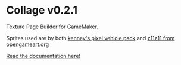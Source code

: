 # Collage v0.2.1
Texture Page Builder for GameMaker.

Sprites used are by both [kenney's pixel vehicle pack](https://kenney.nl/assets/pixel-vehicle-pack) and [z11z11 from opengameart.org](https://opengameart.org/content/soldier-walking-animation)

[Read the documentation here!](https://tabularelf.com/docs/collage/#/latest/)
